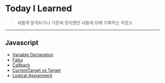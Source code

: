 Today I Learned
================
> 새롭게 알게되거나 기존에 정리했던 내용에 대해 기록하는 저장소

****************

Javascript
----------------
* [Variable Declaration](https://github.com/myae3080/TIL/blob/main/Javascript/20210316_Variable_Declaration.md)
* [Falsy](https://github.com/myae3080/TIL/blob/main/Javascript/20210318_Falsy.md)
* [Callback](https://github.com/myae3080/TIL/blob/main/Javascript/20210323_Callback.md)
* [CurrentTarget vs Target](https://github.com/myae3080/TIL/blob/main/Javascript/20210509_CurrentTarget_vs_Target.md)
* [Logical Assignment](https://github.com/myae3080/TIL/blob/main/Javascript/20210729_Logical_Assignment.md)